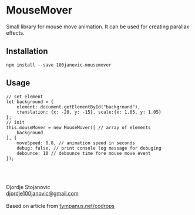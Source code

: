 # MouseMover

Small library for mouse move animation. It can be used for creating parallax effects.

## Installation
```
npm install --save 100janovic-mousemover
```

## Usage

```
// set element
let background = {
    element: document.getElementById("background"), 
    translation: {x: -20, y: -15}, scale:{x: 1.05, y: 1.05}
};
// init
this.mouseMover = new MouseMover([ // array of elements
    background
], {
    moveSpeed: 0.8, // animation speed in seconds
    debug: false, // print console log message for debuging
    debounce: 10 // debounce time fore mouse move event
});
```

<br /><br />

Djordje Stojanovic <br />
[djordje100janovic@gmail.com](mailto:djordje100janovic@gmail.com) <br /> <br />
Based on article from [tympanus.net/codrops](https://tympanus.net/codrops/)